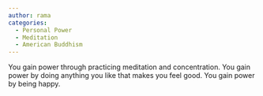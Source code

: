 ```yaml
---
author: rama
categories:
  - Personal Power
  - Meditation
  - American Buddhism
---
```


You gain power through practicing meditation and concentration. You gain power by doing anything you like that makes you feel good. You gain power by being happy.
